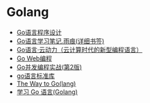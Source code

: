 # Golang


* <a href="https://sn9.us/file/632278-417820869" title="Go语言程序设计">Go语言程序设计</a>
* <a href="https://sn9.us/file/632278-417820866" title="417820869" target="_blank">Go语言学习笔记.雨痕(详细书签)</a>
* <a href="https://sn9.us/file/632278-417820872" title="Go语言·云动力（云计算时代的新型编程语言）" target="_blank">Go语言·云动力（云计算时代的新型编程语言）</a>
* <a href="https://sn9.us/file/632278-417820875" title="Go Web编程" target="_blank">Go Web编程</a>
* <a href="https://sn9.us/file/632278-417938412" title="Go并发编程实战(第2版)">Go并发编程实战(第2版)</a>
* <a href="https://sn9.us/file/632278-417938521" title="417820869" target="_blank">go语言标准库</a>
* <a href="https://sn9.us/file/632278-417938415" title="The Way to Go(lang)" target="_blank">The Way to Go(lang)</a>
* <a href="https://sn9.us/file/632278-417938421" title="学习 Go 语言(Golang)" target="_blank">学习 Go 语言(Golang)</a>